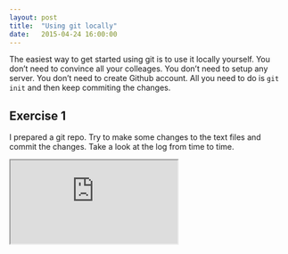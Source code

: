 ```yaml
---
layout: post
title:  "Using git locally"
date:   2015-04-24 16:00:00
---
```


The easiest way to get started using git is to use it locally yourself. You don’t need to convince all your colleages. You don’t need to setup any server. You don’t need to create Github account. All you need to do is `git init` and then keep commiting the changes.

## Exercise 1

I prepared a git repo. Try to make some changes to the text files and commit the changes. Take a look at the log from time to time.

<iframe src='http://beginning-git-sandbox.herokuapp.com/?case=-git-commit'></iframe>